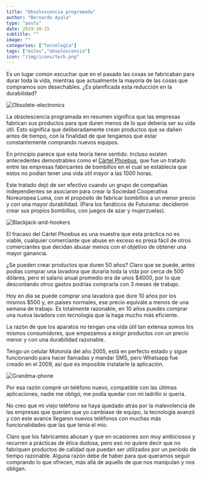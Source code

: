 ```yaml
---
title: "Obsolescencia programada"
author: "Bernardo Ayala"
type: "posts"
date: 2019-10-15
subtitle: ""
image: ""
categories: ["Tecnología"]
tags: ["mitos","obsolescencia"]
icon: "/img/icons/tech.png"
---
```

Es un lugar común escuchar que en el pasado las cosas se fabricaban para durar toda la vida, mientras que actualmente la mayoría de las cosas que compramos son desechables. ¿Es planificada esta reducción en la durabilidad? <!--more-->

![Obsolete-electronics](/img/obsolete-elecs.webp)

La obsolescencia programada en resumen significa que las empresas fabrican sus productos para que duren menos de lo que debería ser su vida útil. Esto significa que deliberadamente crean productos que se dañen antes de tiempo, con la finalidad de que tengamos que estar constantemente comprando nuevos equipos.

En principio parece que esta teoría tiene sentido. Incluso existen antecedentes demostrables como el [Cártel Phoebus](https://es.wikipedia.org/wiki/C%C3%A1rtel_Phoebus), que fue un tratado entre las empresas fabricantes de bombillos en el cual se establecía que estos no podían tener una vida útil mayor a las 1000 horas.

Este tratado dejó de ser efectivo cuando un grupo de compañías independientes se asociaron para crear la Sociedad Cooperativa Noreuropea Luma, con el propósito de fabricar bombillos a un menor precio y con una mayor durabilidad. (Para los fanáticos de Futurama: decidieron crear sus propios bombillos, con juegos de azar y mujerzuelas).

![Blackjack-and-hookers](/img/blackjack-and-hookers.gif)

El fracaso del Cártel Phoebus es una muestra que esta práctica no es viable, cualquier comerciante que abuse en exceso es presa fácil de otros comerciantes que decidan abusar menos con el objetivo de obtener una mayor ganancia.

¿Se pueden crear productos que duren 50 años? Claro que se puede, antes podías comprar una lavadora que duraría toda la vida por cerca de 500 dólares, pero el salario anual promedio era de unos $4000, por lo que descontando otros gastos podrías comprarla con 3 meses de trabajo.

Hoy en día se puede comprar una lavadora que dure 10 años por los mismos $500 y, en países normales, ese precio equivale a menos de una semana de trabajo. Es totalmente razonable, en 10 años puedes comprar una nueva lavadora con tecnología que la haga mucho más eficiente.

La razón de que los aparatos no tengan una vida útil tan extensa somos los mismos consumidores, que empezamos a exigir productos con un precio menor y con una durabilidad razonable. 

Tengo un celular Motorola del año 2005, está en perfecto estado y sigue funcionando para hacer llamadas y mandar SMS, pero Whatsapp fue creado en el 2009, así que es imposible instalarle la aplicación.

![Grandma-phone](/img/grandma-phone.webp)

Por esa razón compré un teléfono nuevo, compatible con las últimas aplicaciones, nadie me obligó, me podía quedar con mi ladrillo si quería.

No creo que mi viejo teléfono se haya quedado atrás por la malevolencia de las empresas que querían que yo cambiase de equipo, la tecnología avanzó y con este avance llegaron nuevos teléfonos con muchas más funcionalidades que las que tenía el mío.

Claro que los fabricantes abusan y que en ocasiones son muy ambiciosos y recurren a prácticas de ética dudosa, pero eso no quiere decir que no fabriquen productos de calidad que puedan ser utilizados por un período de tiempo razonable. Alguna razón debe de haber para que queramos seguir comprando lo que ofrecen, más allá de aquello de que nos manipulan y nos obligan.